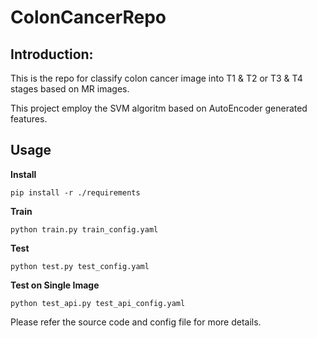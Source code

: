 # ColonCancerRepo
## Introduction:
This is the repo for classify colon cancer image into T1 & T2 or T3 & T4 stages based on MR images.

This project employ the SVM algoritm based on AutoEncoder generated features. 

## Usage
**Install**
```
pip install -r ./requirements
```
**Train**
```
python train.py train_config.yaml
```
**Test**
```
python test.py test_config.yaml
```
**Test on Single Image**
```
python test_api.py test_api_config.yaml
```

Please refer the source code and config file for more details.